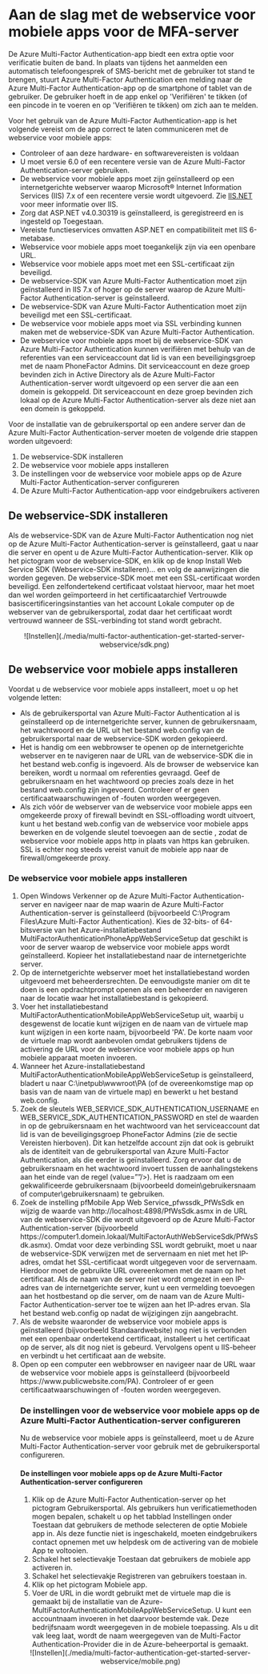 <properties 
    pageTitle="Aan de slag met de webservice voor mobiele apps voor de MFA-server" 
    description="De Azure Multi-Factor Authentication-app biedt een extra optie voor verificatie buiten de band.  Hierdoor kan de MFA-server pushmeldingen naar gebruikers sturen." 
    services="multi-factor-authentication" 
    documentationCenter="" 
    authors="billmath" 
    manager="stevenpo" 
    editor="curtland"/>

<tags 
    ms.service="multi-factor-authentication" 
    ms.workload="identity" 
    ms.tgt_pltfrm="na" 
    ms.devlang="na" 
    ms.topic="get-started-article" 
    ms.date="08/04/2016" 
    ms.author="billmath"/>

# Aan de slag met de webservice voor mobiele apps voor de MFA-server

De Azure Multi-Factor Authentication-app biedt een extra optie voor verificatie buiten de band. In plaats van tijdens het aanmelden een automatisch telefoongesprek of SMS-bericht met de gebruiker tot stand te brengen, stuurt Azure Multi-Factor Authentication een melding naar de Azure Multi-Factor Authentication-app op de smartphone of tablet van de gebruiker. De gebruiker hoeft in de app enkel op 'Verifiëren' te tikken (of een pincode in te voeren en op 'Verifiëren te tikken) om zich aan te melden. 

Voor het gebruik van de Azure Multi-Factor Authentication-app is het volgende vereist om de app correct te laten communiceren met de webservice voor mobiele apps: 

- Controleer of aan deze hardware- en softwarevereisten is voldaan
- U moet versie 6.0 of een recentere versie van de Azure Multi-Factor Authentication-server gebruiken.
- De webservice voor mobiele apps moet zijn geïnstalleerd op een internetgerichte webserver waarop Microsoft® Internet Information Services (IIS) 7.x of een recentere versie wordt uitgevoerd.  Zie [IIS.NET](http://www.iis.net/) voor meer informatie over IIS.
- Zorg dat ASP.NET v4.0.30319 is geïnstalleerd, is geregistreerd en is ingesteld op Toegestaan.
- Vereiste functieservices omvatten ASP.NET en compatibiliteit met IIS 6-metabase.
- Webservice voor mobiele apps moet toegankelijk zijn via een openbare URL.
- Webservice voor mobiele apps moet met een SSL-certificaat zijn beveiligd.
- De webservice-SDK van Azure Multi-Factor Authentication moet zijn geïnstalleerd in IIS 7.x of hoger op de server waarop de Azure Multi-Factor Authentication-server is geïnstalleerd.
- De webservice-SDK van Azure Multi-Factor Authentication moet zijn beveiligd met een SSL-certificaat.
- De webservice voor mobiele apps moet via SSL verbinding kunnen maken met de webservice-SDK van Azure Multi-Factor Authentication.
- De webservice voor mobiele apps moet bij de webservice-SDK van Azure Multi-Factor Authentication kunnen verifiëren met behulp van de referenties van een serviceaccount dat lid is van een beveiligingsgroep met de naam PhoneFactor Admins. Dit serviceaccount en deze groep bevinden zich in Active Directory als de Azure Multi-Factor Authentication-server wordt uitgevoerd op een server die aan een domein is gekoppeld. Dit serviceaccount en deze groep bevinden zich lokaal op de Azure Multi-Factor Authentication-server als deze niet aan een domein is gekoppeld.


Voor de installatie van de gebruikersportal op een andere server dan de Azure Multi-Factor Authentication-server moeten de volgende drie stappen worden uitgevoerd:

1. De webservice-SDK installeren
2. De webservice voor mobiele apps installeren
3. De instellingen voor de webservice voor mobiele apps op de Azure Multi-Factor Authentication-server configureren
4. De Azure Multi-Factor Authentication-app voor eindgebruikers activeren

## De webservice-SDK installeren

Als de webservice-SDK van de Azure Multi-Factor Authentication nog niet op de Azure Multi-Factor Authentication-server is geïnstalleerd, gaat u naar die server en opent u de Azure Multi-Factor Authentication-server. Klik op het pictogram voor de webservice-SDK, en klik op de knop Install Web Service SDK (Webservice-SDK installeren)... en volg de aanwijzingen die worden gegeven. De webservice-SDK moet met een SSL-certificaat worden beveiligd. Een zelfondertekend certificaat volstaat hiervoor, maar het moet dan wel worden geïmporteerd in het certificaatarchief Vertrouwde basiscertificeringsinstanties van het account Lokale computer op de webserver van de gebruikersportal, zodat daar het certificaat wordt vertrouwd wanneer de SSL-verbinding tot stand wordt gebracht. 

<center>![Instellen](./media/multi-factor-authentication-get-started-server-webservice/sdk.png)</center>

## De webservice voor mobiele apps installeren
Voordat u de webservice voor mobiele apps installeert, moet u op het volgende letten:

- Als de gebruikersportal van Azure Multi-Factor Authentication al is geïnstalleerd op de internetgerichte server, kunnen de gebruikersnaam, het wachtwoord en de URL uit het bestand web.config van de gebruikersportal naar de webservice-SDK worden gekopieerd. 
- Het is handig om een webbrowser te openen op de internetgerichte webserver en te navigeren naar de URL van de webservice-SDK die in het bestand web.config is ingevoerd. Als de browser de webservice kan bereiken, wordt u normaal om referenties gevraagd. Geef de gebruikersnaam en het wachtwoord op precies zoals deze in het bestand web.config zijn ingevoerd. Controleer of er geen certificaatwaarschuwingen of -fouten worden weergegeven.
- Als zich vóór de webserver van de webservice voor mobiele apps een omgekeerde proxy of firewall bevindt en SSL-offloading wordt uitvoert, kunt u het bestand web.config van de webservice voor mobiele apps bewerken en de volgende sleutel toevoegen aan de sectie <appSettings>, zodat de webservice voor mobiele apps http in plaats van https kan gebruiken. SSL is echter nog steeds vereist vanuit de mobiele app naar de firewall/omgekeerde proxy. <add key="SSL_REQUIRED" value="false"/> 

### De webservice voor mobiele apps installeren

<ol>
<li>Open Windows Verkenner op de Azure Multi-Factor Authentication-server en navigeer naar de map waarin de Azure Multi-Factor Authentication-server is geïnstalleerd (bijvoorbeeld C:\Program Files\Azure Multi-Factor Authentication). Kies de 32-bits- of 64-bitsversie van het Azure-installatiebestand MultiFactorAuthenticationPhoneAppWebServiceSetup dat geschikt is voor de server waarop de webservice voor mobiele apps wordt geïnstalleerd. Kopieer het installatiebestand naar de internetgerichte server.</li> 

<li>Op de internetgerichte webserver moet het installatiebestand worden uitgevoerd met beheerdersrechten. De eenvoudigste manier om dit te doen is een opdrachtprompt openen als een beheerder en navigeren naar de locatie waar het installatiebestand is gekopieerd.</li>  

<li>Voer het installatiebestand MultiFactorAuthenticationMobileAppWebServiceSetup uit, waarbij u desgewenst de locatie kunt wijzigen en de naam van de virtuele map kunt wijzigen in een korte naam, bijvoorbeeld 'PA'. De korte naam voor de virtuele map wordt aanbevolen omdat gebruikers tijdens de activering de URL voor de webservice voor mobiele apps op hun mobiele apparaat moeten invoeren.</li> 

<li>Wanneer het Azure-installatiebestand MultiFactorAuthenticationMobileAppWebServiceSetup is geïnstalleerd, bladert u naar C:\inetpub\wwwroot\PA (of de overeenkomstige map op basis van de naam van de virtuele map) en bewerkt u het bestand web.config.</li>  

<li>Zoek de sleutels WEB_SERVICE_SDK_AUTHENTICATION_USERNAME en WEB_SERVICE_SDK_AUTHENTICATION_PASSWORD en stel de waarden in op de gebruikersnaam en het wachtwoord van het serviceaccount dat lid is van de beveiligingsgroep PhoneFactor Admins (zie de sectie Vereisten hierboven). Dit kan hetzelfde account zijn dat ook is gebruikt als de identiteit van de gebruikersportal van Azure Multi-Factor Authentication, als die eerder is geïnstalleerd. Zorg ervoor dat u de gebruikersnaam en het wachtwoord invoert tussen de aanhalingstekens aan het einde van de regel (value=””/>). Het is raadzaam om een gekwalificeerde gebruikersnaam (bijvoorbeeld domein\gebruikersnaam of computer\gebruikersnaam) te gebruiken.</li>  

<li>Zoek de instelling pfMobile App Web Service_pfwssdk_PfWsSdk en wijzig de waarde van http://localhost:4898/PfWsSdk.asmx in de URL van de webservice-SDK die wordt uitgevoerd op de Azure Multi-Factor Authentication-server (bijvoorbeeld https://computer1.domein.lokaal/MultiFactorAuthWebServiceSdk/PfWsSdk.asmx). Omdat voor deze verbinding SSL wordt gebruikt, moet u naar de webservice-SDK verwijzen met de servernaam en niet met het IP-adres, omdat het SSL-certificaat wordt uitgegeven voor de servernaam. Hierdoor moet de gebruikte URL overeenkomen met de naam op het certificaat. Als de naam van de server niet wordt omgezet in een IP-adres van de internetgerichte server, kunt u een vermelding toevoegen aan het hostbestand op die server, om de naam van de Azure Multi-Factor Authentication-server toe te wijzen aan het IP-adres ervan. Sla het bestand web.config op nadat de wijzigingen zijn aangebracht.</li>  

<li>Als de website waaronder de webservice voor mobiele apps is geïnstalleerd (bijvoorbeeld Standaardwebsite) nog niet is verbonden met een openbaar ondertekend certificaat, installeert u het certificaat op de server, als dit nog niet is gebeurd. Vervolgens opent u IIS-beheer en verbindt u het certificaat aan de website.</li>  

<li>Open op een computer een webbrowser en navigeer naar de URL waar de webservice voor mobiele apps is geïnstalleerd (bijvoorbeeld https://www.publicwebsite.com/PA). Controleer of er geen certificaatwaarschuwingen of -fouten worden weergegeven.</li> 

### De instellingen voor de webservice voor mobiele apps op de Azure Multi-Factor Authentication-server configureren
Nu de webservice voor mobiele apps is geïnstalleerd, moet u de Azure Multi-Factor Authentication-server voor gebruik met de gebruikersportal configureren.

#### De instellingen voor mobiele apps op de Azure Multi-Factor Authentication-server configureren

1. Klik op de Azure Multi-Factor Authentication-server op het pictogram Gebruikersportal. Als gebruikers hun verificatiemethoden mogen bepalen, schakelt u op het tabblad Instellingen onder Toestaan dat gebruikers de methode selecteren de optie Mobiele app in. Als deze functie niet is ingeschakeld, moeten eindgebruikers contact opnemen met uw helpdesk om de activering van de mobiele App te voltooien.
2. Schakel het selectievakje Toestaan dat gebruikers de mobiele app activeren in.
3. Schakel het selectievakje Registreren van gebruikers toestaan in.
4. Klik op het pictogram Mobiele app.
5. Voer de URL in die wordt gebruikt met de virtuele map die is gemaakt bij de installatie van de Azure- MultiFactorAuthenticationMobileAppWebServiceSetup. U kunt een accountnaam invoeren in het daarvoor bestemde vak. Deze bedrijfsnaam wordt weergegeven in de mobiele toepassing. Als u dit vak leeg laat, wordt de naam weergegeven van de Multi-Factor Authentication-Provider die in de Azure-beheerportal is gemaakt. 



<center>![Instellen](./media/multi-factor-authentication-get-started-server-webservice/mobile.png)</center>
 



<!--HONumber=ago16_HO4-->


